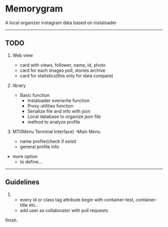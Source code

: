 # Memorygram
A local organizer instagram data based on instaloader  
***
## TODO  
1. Web view
    - card with views, follower, name, id, photo
    - card for each images poll, stories archive
    - card for statistics(this only for data compare)
2. library
    - Basic function
        - Instaloader overwrite function
        - Proxy utilities function
        - Serialize file and info with json
        - Local database to organize json file
        - method to analyze profile

3. MTI(Menu Terminal Interface)
  -Main Menu
    - name profile(check if exist)
    - general profile info
  - more option
    - to define...
    
***  
## Guidelines  
1. 
    - every id or class tag attribute begin with container-test, container-title etc..
    - add user as collaborator with  pull requests

finish.
